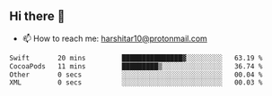 ## Hi there 👋
- 📫 How to reach me: harshitar10@protonmail.com  
<!--START_SECTION:waka-->

```txt
Swift       20 mins         ███████████████▓░░░░░░░░░   63.19 %
CocoaPods   11 mins         █████████▒░░░░░░░░░░░░░░░   36.74 %
Other       0 secs          ░░░░░░░░░░░░░░░░░░░░░░░░░   00.04 %
XML         0 secs          ░░░░░░░░░░░░░░░░░░░░░░░░░   00.03 %
```

<!--END_SECTION:waka-->

<!--
**hharshitarora/hharshitarora** is a ✨ _special_ ✨ repository because its `README.md` (this file) appears on your GitHub profile.

Here are some ideas to get you started:

- 🔭 I’m currently working on ...
- 🌱 I’m currently learning ...
- 👯 I’m looking to collaborate on ...
- 🤔 I’m looking for help with ...
- 💬 Ask me about ...
- 📫 How to reach me: ...
- 😄 Pronouns: ...
- ⚡ Fun fact: ...
-->
